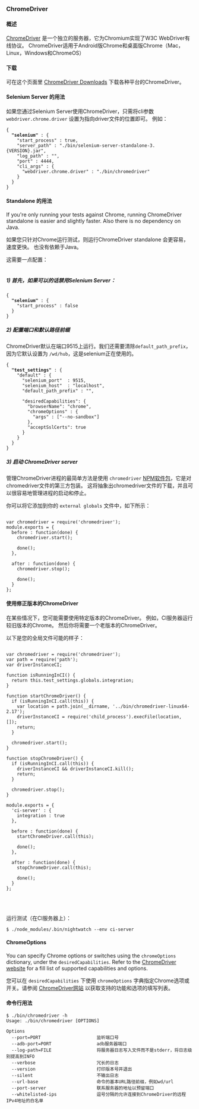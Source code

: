 ### ChromeDriver

#### 概述
[ChromeDriver](https://sites.google.com/a/chromium.org/chromedriver/) 是一个独立的服务器，它为Chromium实现了W3C WebDriver有线协议。 ChromeDriver适用于Android版Chrome和桌面版Chrome（Mac，Linux，Windows和ChromeOS）  

#### 下载

可在这个页面里 [ChromeDriver Downloads](https://sites.google.com/a/chromium.org/chromedriver/downloads) 下载各种平台的ChromeDriver。

#### Selenium Server 的用法

如果您通过Selenium Server使用ChromeDriver，只需将cli参数 `webdriver.chrome.driver` 设置为指向driver文件的位置即可。 例如：

<pre><code class="language-javascript">{
  <strong>"selenium"</strong> : {
    "start_process" : true,
    "server_path" : "./bin/selenium-server-standalone-3.{VERSION}.jar",
    "log_path" : "",
    "port" : 4444,
    "cli_args" : {
      "webdriver.chrome.driver" : "./bin/chromedriver"
    }
  }
}</code></pre>




#### Standalone 的用法

If you're only running your tests against Chrome, running ChromeDriver standalone is easier and slightly faster. Also there is no dependency on Java.

如果您只针对Chrome运行测试，则运行ChromeDriver standalone 会更容易，速度更快。 也没有依赖于Java。

这需要一点配置：<br><br>

##### 1) 首先，如果可以的话禁用Selenium Server：

<pre><code class="language-javascript">{
  <strong>"selenium"</strong> : {
    "start_process" : false
  }
}
</code></pre>


##### 2) 配置端口和默认路径前缀

ChromeDriver默认在端口9515上运行。我们还需要清除`default_path_prefix`，因为它默认设置为 `/wd/hub`，这是selenium正在使用的。

<pre><code class="language-javascript">{
  <strong>"test_settings"</strong> : {
    "default" : {
      "selenium_port"  : 9515,
      "selenium_host"  : "localhost",
      "default_path_prefix" : "",

      "desiredCapabilities": {
        "browserName": "chrome",
        "chromeOptions" : {
          "args" : ["--no-sandbox"]
        },
        "acceptSslCerts": true
      }
    }
  }
}
</code></pre>

##### 3) 启动 ChromeDriver server

管理ChromeDriver进程的最简单方法是使用 `chromedriver` [NPM软件包](https://www.npmjs.com/package/chromedriver)，它是对chromedriver文件的第三方包装。 这将抽象出chromedriver文件的下载，并且可以很容易地管理进程的启动和停止。

你可以将它添加到你的 `external globals` 文件中，如下所示：

<pre><code class="language-javascript">
var chromedriver = require('chromedriver');
module.exports = {
  before : function(done) {
    chromedriver.start();

    done();
  },

  after : function(done) {
    chromedriver.stop();

    done();
  }
};  
</code></pre>

#### 使用修正版本的ChromeDriver

在某些情况下，您可能需要使用特定版本的ChromeDriver。 例如，CI服务器运行较旧版本的Chrome。 然后你将需要一个老版本的ChromeDriver。

以下是您的全局文件可能的样子：
<br>
<pre><code class="language-javascript">
var chromedriver = require('chromedriver');
var path = require('path');
var driverInstanceCI;

function isRunningInCI() {
  return this.test_settings.globals.integration;
}

function startChromeDriver() {
  if (isRunningInCI.call(this)) {
    var location = path.join(__dirname, '../bin/chromedriver-linux64-2.17');
    driverInstanceCI = require('child_process').execFile(location, []);
    return;
  }

  chromedriver.start();
}

function stopChromeDriver() {
  if (isRunningInCI.call(this)) {
    driverInstanceCI && driverInstanceCI.kill();
    return;
  }

  chromedriver.stop();
}

module.exports = {
  'ci-server' : {
    integration : true
  },

  before : function(done) {
    startChromeDriver.call(this);

    done();
  },

  after : function(done) {
    stopChromeDriver.call(this);

    done();
  }
};</code></pre>
<br><br>

运行测试（在CI服务器上）：

<pre><code class="language-bash">$ ./node_modules/.bin/nightwatch --env ci-server</code></pre>

#### ChromeOptions
You can specify Chrome options or switches using the `chromeOptions` dictionary, under the `desiredCapabilities`. Refer to the [ChromeDriver website](https://sites.google.com/a/chromium.org/chromedriver/capabilities#TOC-chromeOptions-object) for a fill list of supported capabilities and options.

您可以在 `desiredCapabilities` 下使用 `chromeOptions` 字典指定Chrome选项或开关。请参阅 [ChromeDriver网站](https://sites.google.com/a/chromium.org/chromedriver/capabilities#TOC-chromeOptions-object) 以获取支持的功能和选项的填写列表。

#### 命令行用法

<pre><code>$ ./bin/chromedriver -h
Usage: ./bin/chromedriver [OPTIONS]

Options
  --port=PORT                     监听端口号
  --adb-port=PORT                 adb服务器端口
  --log-path=FILE                 将服务器日志写入文件而不是stderr，将日志级别提高到INFO
  --verbose                       冗长的日志
  --version                       打印版本号并退出
  --silent                        不输出日志
  --url-base                      命令的基本URL路径前缀，例如wd/url
  --port-server                   联系服务器的地址以预留端口
  --whitelisted-ips               逗号分隔的允许连接到ChromeDriver的远程IPv4地址的白名单
</code></pre>

